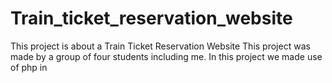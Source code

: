 # Train_ticket_reservation_website
This project is about a Train Ticket Reservation Website
This project was made by a group of four students including me. 
In this project we made use of php in 
